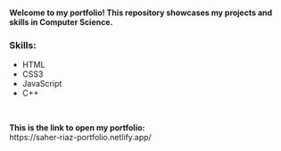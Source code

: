 <h4>Welcome to my portfolio! This repository showcases my projects and skills in Computer Science.</h4>

<h3>Skills:</h3>
<ul>
  <li>HTML</li>
  <li>CSS3</li>
  <li>JavaScript</li>
  <li>C++</li>
</ul>
<br>
<p><b>This is the link to open my portfolio:</b> <br> https://saher-riaz-portfolio.netlify.app/</p>
